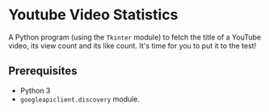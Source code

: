 # Youtube Video Statistics

A Python program (using the `Tkinter` module) to fetch the title of a YouTube video, its view count and its like count. It's time for you to put it to the test!

## Prerequisites 

- Python 3
- `googleapiclient.discovery` module.
